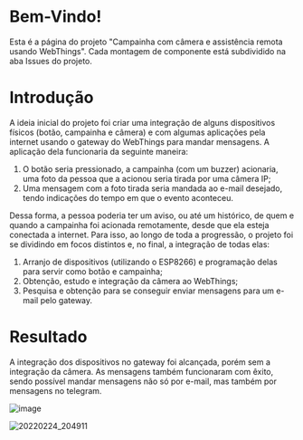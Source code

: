 # Bem-Vindo!

  Esta é a página do projeto "Campainha com câmera e assistência remota usando WebThings". Cada montagem de componente está subdividido na aba Issues do projeto.

# Introdução

  A ideia inicial do projeto foi criar uma integração de alguns dispositivos físicos (botão, campainha e câmera) e com algumas aplicações pela internet usando o gateway do WebThings para mandar mensagens. A aplicação dela funcionaria da seguinte maneira:
  1. O botão seria pressionado, a campainha (com um buzzer) acionaria, uma foto da pessoa que a acionou seria tirada por uma câmera IP;
  2. Uma mensagem com a foto tirada seria mandada ao e-mail desejado, tendo indicações do tempo em que o evento aconteceu.

  Dessa forma, a pessoa poderia ter um aviso, ou até um histórico, de quem e quando a campainha foi acionada remotamente, desde que ela esteja conectada a internet. 
Para isso, ao longo de toda a progressão, o projeto foi se dividindo em focos distintos e, no final, a integração de todas elas:
  1. Arranjo de dispositivos (utilizando o ESP8266) e programação delas para servir como botão e campainha;
  2. Obtenção, estudo e integração da câmera ao WebThings;
  3. Pesquisa e obtenção para se conseguir enviar mensagens para um e-mail pelo gateway.

# Resultado

  A integração dos dispositivos no gateway foi alcançada, porém sem a integração da câmera. As mensagens também funcionaram com êxito, sendo possível mandar mensagens não só por e-mail, mas também por mensagens no telegram.

![image](https://user-images.githubusercontent.com/91295989/155627179-63e181c2-b07d-47fe-8350-519cfa2dc31f.png)

![20220224_204911](https://user-images.githubusercontent.com/91295989/155627786-b6931c75-f41c-472e-a3d9-14d3a36c8858.jpg)
